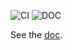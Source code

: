 ![CI](https://github.com/EconForge/interpolation.py/workflows/CI/badge.svg?branch=master) ![DOC](https://github.com/EconForge/interpolation.py/workflows/DOC/badge.svg?branch=master)


See the [doc](https://www.econforge.org/interpolation.py).
